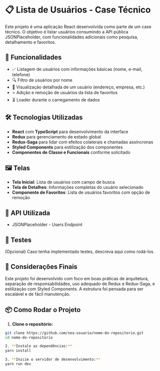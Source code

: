 # 📋 Lista de Usuários - Case Técnico

Este projeto é uma aplicação React desenvolvida como parte de um case técnico. O objetivo é listar usuários consumindo a API pública JSONPlaceholder, com funcionalidades adicionais como pesquisa, detalhamento e favoritos.

## 🚀 Funcionalidades
- ✅ Listagem de usuários com informações básicas (nome, e-mail, telefone)
- 🔍 Filtro de usuários por nome
- 👤 Visualização detalhada de um usuário (endereço, empresa, etc.)
- ⭐ Adição e remoção de usuários da lista de favoritos
- ⏳ Loader durante o carregamento de dados

## 🛠️ Tecnologias Utilizadas
- **React** com **TypeScript** para desenvolvimento da interface
- **Redux** para gerenciamento de estado global
- **Redux-Saga** para lidar com efeitos colaterais e chamadas assíncronas
- **Styled Components** para estilização dos componentes
- **Componentes de Classe e Funcionais** conforme solicitado

## 🖼️ Telas
- **Tela Inicial**: Lista de usuários com campo de busca
- **Tela de Detalhes**: Informações completas do usuário selecionado
- **Componente de Favoritos**: Lista de usuários favoritos com opção de remoção

## 🔗 API Utilizada
- JSONPlaceholder - Users Endpoint

## 🧪 Testes
(Opcional) Caso tenha implementado testes, descreva aqui como rodá-los.

## 📄 Considerações Finais
Este projeto foi desenvolvido com foco em boas práticas de arquitetura, separação de responsabilidades, uso adequado de Redux e Redux-Saga, e estilização com Styled Components. A estrutura foi pensada para ser escalável e de fácil manutenção.

## 📦 Como Rodar o Projeto
1. **Clone o repositório:**
```bash
git clone https://github.com/seu-usuario/nome-do-repositorio.git
cd nome-do-repositorio

2. **Instale as dependências:**
yarn install

3. **Inicie o servidor de desenvolvimento:**
yarn run dev
